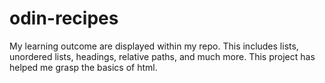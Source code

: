 # odin-recipes
My learning outcome are displayed within my repo. This includes lists, unordered lists, headings, relative paths, and much more. This project has helped me grasp the basics of html. 
